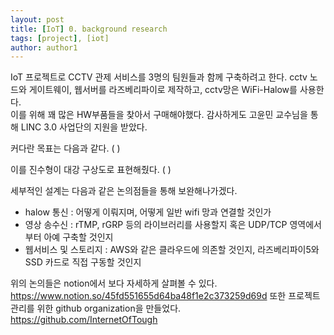```yaml
---
layout: post
title: [IoT] 0. background research
tags: [project], [iot]
author: author1
---
```


IoT 프로젝트로 CCTV 관제 서비스를 3명의 팀원들과 함께 구축하려고 한다.
cctv 노드와 게이트웨이, 웹서버를 라즈베리파이로 제작하고, cctv망은 WiFi-Halow를 사용한다. <br>
이를 위해 꽤 많은 HW부품들을 찾아서 구매해야했다. 감사하게도 고윤민 교수님을 통해 LINC 3.0 사업단의 지원을 받았다.

커다란 목표는 다음과 같다.
( )

이를 진수형이 대강 구상도로 표현해줬다.
( )

세부적인 설계는 다음과 같은 논의점들을 통해 보완해나가겠다.
- halow 통신 : 어떻게 이뤄지며, 어떻게 일반 wifi 망과 연결할 것인가
- 영상 송수신 : rTMP, rGRP 등의 라이브러리를 사용할지 혹은 UDP/TCP 영역에서부터 아예 구축할 것인지
- 웹서비스 및 스토리지 : AWS와 같은 클라우드에 의존할 것인지, 라즈베리파이5와 SSD 카드로 직접 구동할 것인지



위의 논의들은 notion에서 보다 자세하게 살펴볼 수 있다.
https://www.notion.so/45fd551655d64ba48f1e2c373259d69d
또한 프로젝트 관리를 위한 github organization을 만들었다.
https://github.com/InternetOfTough
